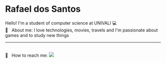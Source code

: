 # Rafael dos Santos

Hello! I'm a student of computer science at UNIVALI :computer:
<br/>
💬  &nbsp; About me: I love technologies, movies, travels and I'm passionate about games and to study new things

 -----------------------------------------------------------------
 <br/> :email: &nbsp; How to reach me:
<a href="https://www.linkedin.com/in/rafael-dos-santos-6133ab1a0/" target="_blank"><img src="https://img.shields.io/badge/-LinkedIn-%230077B5?style=for-the-badge&logo=linkedin&logoColor=white" target="_blank"></a>
